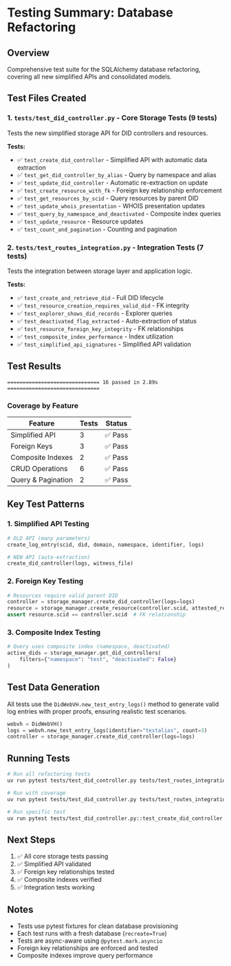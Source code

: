 # Testing Summary: Database Refactoring

## Overview
Comprehensive test suite for the SQLAlchemy database refactoring, covering all new simplified APIs and consolidated models.

## Test Files Created

### 1. `tests/test_did_controller.py` - Core Storage Tests (9 tests)
Tests the new simplified storage API for DID controllers and resources.

**Tests:**
- ✅ `test_create_did_controller` - Simplified API with automatic data extraction
- ✅ `test_get_did_controller_by_alias` - Query by namespace and alias
- ✅ `test_update_did_controller` - Automatic re-extraction on update
- ✅ `test_create_resource_with_fk` - Foreign key relationship enforcement
- ✅ `test_get_resources_by_scid` - Query resources by parent DID
- ✅ `test_update_whois_presentation` - WHOIS presentation updates
- ✅ `test_query_by_namespace_and_deactivated` - Composite index queries
- ✅ `test_update_resource` - Resource updates
- ✅ `test_count_and_pagination` - Counting and pagination

### 2. `tests/test_routes_integration.py` - Integration Tests (7 tests)
Tests the integration between storage layer and application logic.

**Tests:**
- ✅ `test_create_and_retrieve_did` - Full DID lifecycle
- ✅ `test_resource_creation_requires_valid_did` - FK integrity
- ✅ `test_explorer_shows_did_records` - Explorer queries
- ✅ `test_deactivated_flag_extracted` - Auto-extraction of status
- ✅ `test_resource_foreign_key_integrity` - FK relationships
- ✅ `test_composite_index_performance` - Index utilization
- ✅ `test_simplified_api_signatures` - Simplified API validation

## Test Results

```
============================== 16 passed in 2.89s ==============================
```

### Coverage by Feature

| Feature | Tests | Status |
|---------|-------|--------|
| Simplified API | 3 | ✅ Pass |
| Foreign Keys | 3 | ✅ Pass |
| Composite Indexes | 2 | ✅ Pass |
| CRUD Operations | 6 | ✅ Pass |
| Query & Pagination | 2 | ✅ Pass |

## Key Test Patterns

### 1. Simplified API Testing
```python
# OLD API (many parameters)
create_log_entry(scid, did, domain, namespace, identifier, logs)

# NEW API (auto-extraction)
create_did_controller(logs, witness_file)
```

### 2. Foreign Key Testing
```python
# Resources require valid parent DID
controller = storage_manager.create_did_controller(logs=logs)
resource = storage_manager.create_resource(controller.scid, attested_resource)
assert resource.scid == controller.scid  # FK relationship
```

### 3. Composite Index Testing
```python
# Query uses composite index (namespace, deactivated)
active_dids = storage_manager.get_did_controllers(
    filters={"namespace": "test", "deactivated": False}
)
```

## Test Data Generation

All tests use the `DidWebVH.new_test_entry_logs()` method to generate valid log entries with proper proofs, ensuring realistic test scenarios.

```python
webvh = DidWebVH()
logs = webvh.new_test_entry_logs(identifier="testalias", count=3)
controller = storage_manager.create_did_controller(logs=logs)
```

## Running Tests

```bash
# Run all refactoring tests
uv run pytest tests/test_did_controller.py tests/test_routes_integration.py -v

# Run with coverage
uv run pytest tests/test_did_controller.py tests/test_routes_integration.py --cov=app.plugins.storage --cov-report=html

# Run specific test
uv run pytest tests/test_did_controller.py::test_create_did_controller -v
```

## Next Steps

1. ✅ All core storage tests passing
2. ✅ Simplified API validated
3. ✅ Foreign key relationships tested
4. ✅ Composite indexes verified
5. ✅ Integration tests working

## Notes

- Tests use pytest fixtures for clean database provisioning
- Each test runs with a fresh database (`recreate=True`)
- Tests are async-aware using `@pytest.mark.asyncio`
- Foreign key relationships are enforced and tested
- Composite indexes improve query performance
